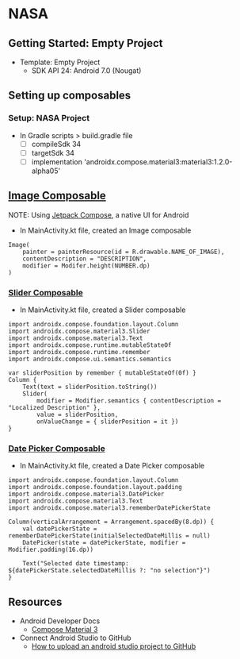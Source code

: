 # NASA

## Getting Started: Empty Project
- Template: Empty Project
  - SDK API 24: Android 7.0 (Nougat)   

## Setting up composables
### Setup: NASA Project
- In Gradle scripts > build.gradle file
  - [ ] compileSdk 34
  - [ ] targetSdk 34
  - [ ] implementation 'androidx.compose.material3:material3:1.2.0-alpha05'
 
## [Image Composable](https://developer.android.com/jetpack/compose/graphics/images/loading)
NOTE: Using [Jetpack Compose](https://developer.android.com/jetpack/compose?gclid=Cj0KCQjwuNemBhCBARIsADp74QTy5DaYxDtw1fLXnJ_LBZvGVHZ5me7UEDyMn60p5OLibsR28pnf-LAaAvG2EALw_wcB&gclsrc=aw.ds), a native UI for Android
- In MainActivity.kt file, created an Image composable
```
Image(
    painter = painterResource(id = R.drawable.NAME_OF_IMAGE),
    contentDescription = "DESCRIPTION",
    modifier = Modifer.height(NUMBER.dp)
)
```
### [Slider Composable](https://developer.android.com/reference/kotlin/androidx/compose/material3/package-summary#Slider(androidx.compose.material3.SliderState,androidx.compose.ui.Modifier,kotlin.Boolean,androidx.compose.material3.SliderColors,androidx.compose.foundation.interaction.MutableInteractionSource,kotlin.Function1,kotlin.Function1))
- In MainActivity.kt file, created a Slider composable
```
import androidx.compose.foundation.layout.Column
import androidx.compose.material3.Slider
import androidx.compose.material3.Text
import androidx.compose.runtime.mutableStateOf
import androidx.compose.runtime.remember
import androidx.compose.ui.semantics.semantics

var sliderPosition by remember { mutableStateOf(0f) }
Column {
    Text(text = sliderPosition.toString())
    Slider(
        modifier = Modifier.semantics { contentDescription = "Localized Description" },
        value = sliderPosition,
        onValueChange = { sliderPosition = it })
}
```

### [Date Picker Composable](https://developer.android.com/reference/kotlin/androidx/compose/material3/package-summary)
- In MainActivity.kt file, created a Date Picker composable
```
import androidx.compose.foundation.layout.Column
import androidx.compose.foundation.layout.padding
import androidx.compose.material3.DatePicker
import androidx.compose.material3.Text
import androidx.compose.material3.rememberDatePickerState

Column(verticalArrangement = Arrangement.spacedBy(8.dp)) {
    val datePickerState = rememberDatePickerState(initialSelectedDateMillis = null)
    DatePicker(state = datePickerState, modifier = Modifier.padding(16.dp))

    Text("Selected date timestamp: ${datePickerState.selectedDateMillis ?: "no selection"}")
}
```

## Resources
- Android Developer Docs
  - [Compose Material 3](https://developer.android.com/jetpack/androidx/releases/compose-material3)
- Connect Android Studio to GitHub
  - [How to upload an android studio project to GitHub](https://www.youtube.com/watch?v=GhfJTOu3_SE)
